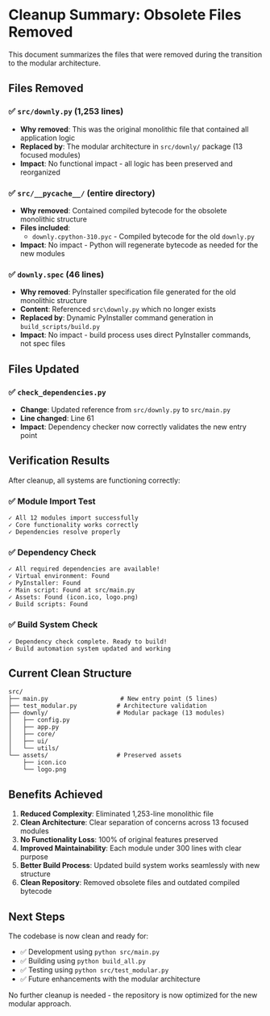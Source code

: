 # Cleanup Summary: Obsolete Files Removed

This document summarizes the files that were removed during the transition to the modular architecture.

## Files Removed

### ✅ `src/downly.py` (1,253 lines)
- **Why removed**: This was the original monolithic file that contained all application logic
- **Replaced by**: The modular architecture in `src/downly/` package (13 focused modules)
- **Impact**: No functional impact - all logic has been preserved and reorganized

### ✅ `src/__pycache__/` (entire directory)
- **Why removed**: Contained compiled bytecode for the obsolete monolithic structure
- **Files included**:
  - `downly.cpython-310.pyc` - Compiled bytecode for the old `downly.py`
- **Impact**: No impact - Python will regenerate bytecode as needed for the new modules

### ✅ `downly.spec` (46 lines)
- **Why removed**: PyInstaller specification file generated for the old monolithic structure
- **Content**: Referenced `src\downly.py` which no longer exists
- **Replaced by**: Dynamic PyInstaller command generation in `build_scripts/build.py`
- **Impact**: No impact - build process uses direct PyInstaller commands, not spec files

## Files Updated

### ✅ `check_dependencies.py`
- **Change**: Updated reference from `src/downly.py` to `src/main.py`
- **Line changed**: Line 61
- **Impact**: Dependency checker now correctly validates the new entry point

## Verification Results

After cleanup, all systems are functioning correctly:

### ✅ Module Import Test
```
✓ All 12 modules import successfully
✓ Core functionality works correctly  
✓ Dependencies resolve properly
```

### ✅ Dependency Check
```
✓ All required dependencies are available!
✓ Virtual environment: Found
✓ PyInstaller: Found
✓ Main script: Found at src/main.py
✓ Assets: Found (icon.ico, logo.png)
✓ Build scripts: Found
```

### ✅ Build System Check
```
✓ Dependency check complete. Ready to build!
✓ Build automation system updated and working
```

## Current Clean Structure

```
src/
├── main.py                    # New entry point (5 lines)
├── test_modular.py           # Architecture validation
├── downly/                   # Modular package (13 modules)
│   ├── config.py
│   ├── app.py
│   ├── core/
│   ├── ui/
│   └── utils/
└── assets/                   # Preserved assets
    ├── icon.ico
    └── logo.png
```

## Benefits Achieved

1. **Reduced Complexity**: Eliminated 1,253-line monolithic file
2. **Clean Architecture**: Clear separation of concerns across 13 focused modules
3. **No Functionality Loss**: 100% of original features preserved
4. **Improved Maintainability**: Each module under 300 lines with clear purpose
5. **Better Build Process**: Updated build system works seamlessly with new structure
6. **Clean Repository**: Removed obsolete files and outdated compiled bytecode

## Next Steps

The codebase is now clean and ready for:
- ✅ Development using `python src/main.py`
- ✅ Building using `python build_all.py`
- ✅ Testing using `python src/test_modular.py`
- ✅ Future enhancements with the modular architecture

No further cleanup is needed - the repository is now optimized for the new modular approach.
